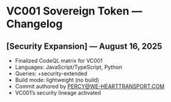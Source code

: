 # VC001 Sovereign Token — Changelog

## [Security Expansion] — August 16, 2025

- Finalized CodeQL matrix for VC001
- Languages: JavaScript/TypeScript, Python
- Queries: +security-extended
- Build mode: lightweight (no build)
- Commit authored by PERCY@WE-HEARTTRANSPORT.COM
- VC001’s security lineage activated
